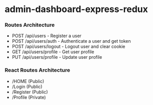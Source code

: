 # admin-dashboard-express-redux


### Routes Architecture

- POST /api/users - Register a user
- POST /api/users/auth - Authenticate a user and get token
- POST /api/users/logout - Logout user and clear cookie
- GET /api/users/profile - Get user profile
- PUT /api/users/profile - Update user profile


### React Routes Architecture

- /HOME (Public)
- /Login (Public)
- /Register (Public)
- /Profile (Private)
